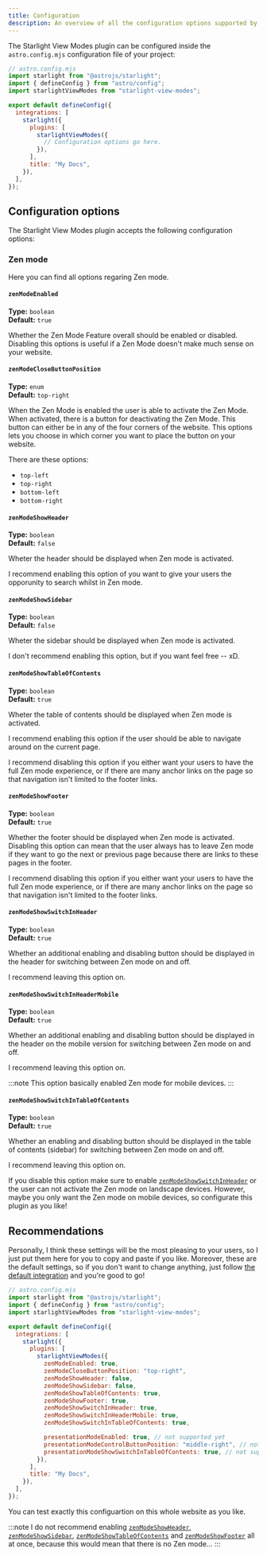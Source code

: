 ```yaml
---
title: Configuration
description: An overview of all the configuration options supported by the Starlight View Modes plugin.
---
```


The Starlight View Modes plugin can be configured inside the `astro.config.mjs` configuration file of your project:

```js {11}
// astro.config.mjs
import starlight from "@astrojs/starlight";
import { defineConfig } from "astro/config";
import starlightViewModes from "starlight-view-modes";

export default defineConfig({
  integrations: [
    starlight({
      plugins: [
        starlightViewModes({
          // Configuration options go here.
        }),
      ],
      title: "My Docs",
    }),
  ],
});
```

## Configuration options

The Starlight View Modes plugin accepts the following configuration options:

### Zen mode

Here you can find all options regaring Zen mode.

#### `zenModeEnabled`

**Type:** `boolean`  
**Default:** `true`

Whether the Zen Mode Feature overall should be enabled or disabled.
Disabling this options is useful if a Zen Mode doesn't make much sense on your website.

#### `zenModeCloseButtonPosition`

**Type:** `enum`  
**Default:** `top-right`

When the Zen Mode is enabled the user is able to activate the Zen Mode. When activated, there is a button for deactivating the Zen Mode. This button can either be in any of the four corners of the website. This options lets you choose in which corner you want to place the button on your website.

There are these options:

- `top-left`
- `top-right`
- `bottom-left`
- `bottom-right`

#### `zenModeShowHeader`

**Type:** `boolean`  
**Default:** `false`

Wheter the header should be displayed when Zen mode is activated.

I recommend enabling this option of you want to give your users the opporunity to search whilst in Zen mode.

#### `zenModeShowSidebar`

**Type:** `boolean`  
**Default:** `false`

Wheter the sidebar should be displayed when Zen mode is activated.

I don't recommend enabling this option, but if you want feel free -- xD.

#### `zenModeShowTableOfContents`

**Type:** `boolean`  
**Default:** `true`

Wheter the table of contents should be displayed when Zen mode is activated.

I recommend enabling this option if the user should be able to navigate around on the current page.

I recommend disabling this option if you either want your users to have the full Zen mode experience, or if there are many anchor links on the page so that navigation isn't limited to the footer links.

#### `zenModeShowFooter`

**Type:** `boolean`  
**Default:** `true`

Whether the footer should be displayed when Zen mode is activated.
Disabling this option can mean that the user always has to leave Zen mode if they want to go the next or previous page because there are links to these pages in the footer.

I recommend disabling this option if you either want your users to have the full Zen mode experience, or if there are many anchor links on the page so that navigation isn't limited to the footer links.

#### `zenModeShowSwitchInHeader`

**Type:** `boolean`  
**Default:** `true`

Whether an additional enabling and disabling button should be displayed in the header for switching between Zen mode on and off.

I recommend leaving this option on.

#### `zenModeShowSwitchInHeaderMobile`

**Type:** `boolean`  
**Default:** `true`

Whether an additional enabling and disabling button should be displayed in the header on the mobile version for switching between Zen mode on and off.

I recommend leaving this option on.

:::note
This option basically enabled Zen mode for mobile devices.
:::

#### `zenModeShowSwitchInTableOfContents`

**Type:** `boolean`  
**Default:** `true`

Whether an enabling and disabling button should be displayed in the table of contents (sidebar) for switching between Zen mode on and off.

I recommend leaving this option on.

If you disable this option make sure to enable [`zenModeShowSwitchInHeader`](#zenmodeshowswitchinheader) or the user can not activate the Zen mode on landscape devices. However, maybe you only want the Zen mode on mobile devices, so configurate this plugin as you like!

## Recommendations

Personally, I think these settings will be the most pleasing to your users, so I just put them here for you to copy and paste if you like. Moreover, these are the default settings, so if you don't want to change anything, just follow [the default integration](/getting-started#installation) and you're good to go!

```js {11-19}
// astro.config.mjs
import starlight from "@astrojs/starlight";
import { defineConfig } from "astro/config";
import starlightViewModes from "starlight-view-modes";

export default defineConfig({
  integrations: [
    starlight({
      plugins: [
        starlightViewModes({
          zenModeEnabled: true,
          zenModeCloseButtonPosition: "top-right",
          zenModeShowHeader: false,
          zenModeShowSidebar: false,
          zenModeShowTableOfContents: true,
          zenModeShowFooter: true,
          zenModeShowSwitchInHeader: true,
          zenModeShowSwitchInHeaderMobile: true,
          zenModeShowSwitchInTableOfContents: true,

          presentationModeEnabled: true, // not supported yet
          presentationModeControlButtonPosition: "middle-right", // not supported yet
          presentationModeShowSwitchInTableOfContents: true, // not supported yet
        }),
      ],
      title: "My Docs",
    }),
  ],
});
```

You can test exactly this configuartion on this whole website as you like.

:::note
I do not recommend enabling [`zenModeShowHeader`](#zenmodeshowheader), [`zenModeShowSidebar`](#zenmodeshowsidebar), [`zenModeShowTableOfContents`](#zenmodeshowtableofcontents) and [`zenModeShowFooter`](#zenmodeshowfooter) all at once, because this would mean that there is no Zen mode...
:::

